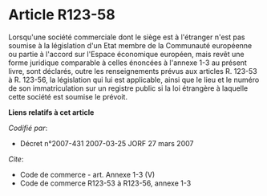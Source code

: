# Article R123-58

Lorsqu'une société commerciale dont le siège est à l'étranger n'est pas soumise à la législation d'un Etat membre de la
Communauté européenne ou partie à l'accord sur l'Espace économique européen, mais revêt une forme juridique comparable à
celles énoncées à l'annexe 1-3 au présent livre, sont déclarés, outre les renseignements prévus aux articles R. 123-53 à R.
123-56, la législation qui lui est applicable, ainsi que le lieu et le numéro de son immatriculation sur un registre public
si la loi étrangère à laquelle cette société est soumise le prévoit.

**Liens relatifs à cet article**

_Codifié par_:

  - Décret n°2007-431 2007-03-25 JORF 27 mars 2007

_Cite_:

  - Code de commerce - art. Annexe 1-3 (V)
  - Code de commerce R123-53 à R123-56, annexe 1-3
